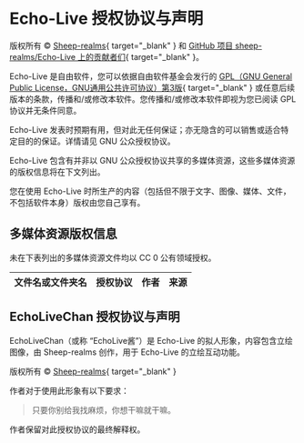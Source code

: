 # Echo-Live 授权协议与声明
版权所有 © [Sheep-realms](https://github.com/sheep-realms){ target="_blank" } 和 [GitHub 项目 sheep-realms/Echo-Live 上的贡献者们](https://github.com/sheep-realms/Echo-Live/graphs/contributors){ target="_blank" }。

Echo-Live 是自由软件，您可以依据自由软件基金会发行的 [GPL（GNU General Public License，GNU通用公共许可协议）第3版](https://www.gnu.org/licenses/gpl-3.0.html){ target="_blank" } 或任意后续版本的条款，传播和/或修改本软件。您传播和/或修改本软件即视为您已阅读 GPL 协议并无条件同意。

Echo-Live 发表时预期有用，但对此无任何保证；亦无隐含的可以销售或适合特定目的的保证。详情请见 GNU 公众授权协议。

Echo-Live 包含有并非以 GNU 公众授权协议共享的多媒体资源，这些多媒体资源的版权信息将在下文列出。

您在使用 Echo-Live 时所生产的内容（包括但不限于文字、图像、媒体、文件，不包括软件本身）版权由您自己享有。

## 多媒体资源版权信息
未在下表列出的多媒体资源文件均以 CC 0 公有领域授权。

| 文件名或文件夹名 | 授权协议 | 作者 | 来源 |
| - | - | - | - |

## EchoLiveChan 授权协议与声明
EchoLiveChan（或称 “EchoLive酱”）是 Echo-Live 的拟人形象，内容包含立绘图像，由 Sheep-realms 创作，用于 Echo-Live 的立绘互动功能。

版权所有 © [Sheep-realms](https://github.com/sheep-realms){ target="_blank" }

作者对于使用此形象有以下要求：

> 只要你别给我找麻烦，你想干嘛就干嘛。

作者保留对此授权协议的最终解释权。